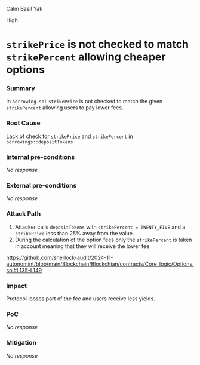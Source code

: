 Calm Basil Yak

High

# `strikePrice` is not checked to match `strikePercent` allowing cheaper options

### Summary

In `borrowing.sol` `strikePrice` is not checked to match the given `strikePercent` allowing users to pay lower fees.

### Root Cause

Lack of check for `strikePrice` and `strikePercent` in `borrowings::depositTokens`

### Internal pre-conditions

_No response_

### External pre-conditions

_No response_

### Attack Path

1. Attacker calls `depositTokens` with `strikePercent = TWENTY_FIVE` and a `strikePrice` less than 25% away from the value.
2. During the calculation of the option fees only the `strikePercent` is taken in account meaning that they will receive the lower fee

https://github.com/sherlock-audit/2024-11-autonomint/blob/main/Blockchain/Blockchian/contracts/Core_logic/Options.sol#L135-L149 

### Impact

Protocol looses part of the fee and users receive less yields.

### PoC

_No response_

### Mitigation

_No response_